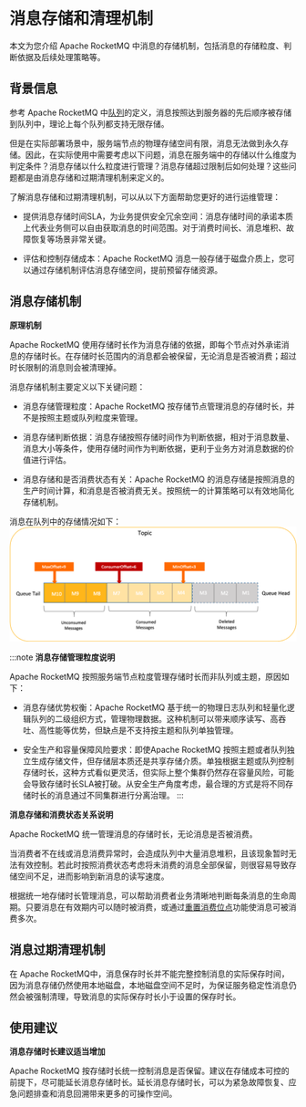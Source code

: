 # 消息存储和清理机制

本文为您介绍 Apache RocketMQ 中消息的存储机制，包括消息的存储粒度、判断依据及后续处理策略等。

## 背景信息

参考 Apache RocketMQ 中[队列](../03-领域模型/03messagequeue.md)的定义，消息按照达到服务器的先后顺序被存储到队列中，理论上每个队列都支持无限存储。

但是在实际部署场景中，服务端节点的物理存储空间有限，消息无法做到永久存储。因此，在实际使用中需要考虑以下问题，消息在服务端中的存储以什么维度为判定条件？消息存储以什么粒度进行管理？消息存储超过限制后如何处理？这些问题都是由消息存储和过期清理机制来定义的。

了解消息存储和过期清理机制，可以从以下方面帮助您更好的进行运维管理：

* 提供消息存储时间SLA，为业务提供安全冗余空间：消息存储时间的承诺本质上代表业务侧可以自由获取消息的时间范围。对于消费时间长、消息堆积、故障恢复等场景非常关键。

* 评估和控制存储成本：Apache RocketMQ 消息一般存储于磁盘介质上，您可以通过存储机制评估消息存储空间，提前预留存储资源。




## 消息存储机制 


**原理机制**

Apache RocketMQ 使用存储时长作为消息存储的依据，即每个节点对外承诺消息的存储时长。在存储时长范围内的消息都会被保留，无论消息是否被消费；超过时长限制的消息则会被清理掉。

消息存储机制主要定义以下关键问题：

* 消息存储管理粒度：Apache RocketMQ 按存储节点管理消息的存储时长，并不是按照主题或队列粒度来管理。

* 消息存储判断依据：消息存储按照存储时间作为判断依据，相对于消息数量、消息大小等条件，使用存储时间作为判断依据，更利于业务方对消息数据的价值进行评估。

* 消息存储和是否消费状态有关：Apache RocketMQ 的消息存储是按照消息的生产时间计算，和消息是否被消费无关。按照统一的计算策略可以有效地简化存储机制。


消息在队列中的存储情况如下：![消息存储](../picture/v5/cleanpolicy.png)

:::note 
**消息存储管理粒度说明**

Apache RocketMQ 按照服务端节点粒度管理存储时长而非队列或主题，原因如下：

* 消息存储优势权衡：Apache RocketMQ 基于统一的物理日志队列和轻量化逻辑队列的二级组织方式，管理物理数据。这种机制可以带来顺序读写、高吞吐、高性能等优势，但缺点是不支持按主题和队列单独管理。

* 安全生产和容量保障风险要求：即使Apache RocketMQ 按照主题或者队列独立生成存储文件，但存储层本质还是共享存储介质。单独根据主题或队列控制存储时长，这种方式看似更灵活，但实际上整个集群仍然存在容量风险，可能会导致存储时长SLA被打破。从安全生产角度考虑，最合理的方式是将不同存储时长的消息通过不同集群进行分离治理。
:::

**消息存储和消费状态关系说明**

Apache RocketMQ 统一管理消息的存储时长，无论消息是否被消费。

当消费者不在线或消息消费异常时，会造成队列中大量消息堆积，且该现象暂时无法有效控制。若此时按照消费状态考虑将未消费的消息全部保留，则很容易导致存储空间不足，进而影响到新消息的读写速度。

根据统一地存储时长管理消息，可以帮助消费者业务清晰地判断每条消息的生命周期。只要消息在有效期内可以随时被消费，或通过[重置消费位点](./09consumerprogress.md)功能使消息可被消费多次。

## 消息过期清理机制

在 Apache RocketMQ中，消息保存时长并不能完整控制消息的实际保存时间，因为消息存储仍然使用本地磁盘，本地磁盘空间不足时，为保证服务稳定性消息仍然会被强制清理，导致消息的实际保存时长小于设置的保存时长。

## 使用建议 


**消息存储时长建议适当增加**

Apache RocketMQ 按存储时长统一控制消息是否保留。建议在存储成本可控的前提下，尽可能延长消息存储时长。延长消息存储时长，可以为紧急故障恢复、应急问题排查和消息回溯带来更多的可操作空间。

